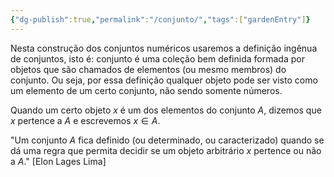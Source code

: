 ```yaml
---
{"dg-publish":true,"permalink":"/conjunto/","tags":["gardenEntry"]}
---
```


Nesta construção dos conjuntos numéricos usaremos a definição ingênua de conjuntos, isto é: conjunto é uma coleção bem definida formada por objetos que são chamados de elementos (ou mesmo membros) do conjunto. Ou seja, por essa definição qualquer objeto pode ser visto como um elemento de um certo conjunto, não sendo somente números.

Quando um certo objeto $x$ é um dos elementos do conjunto $A$, dizemos que $x$ pertence a $A$ e escrevemos $x\in A$.

"Um conjunto $A$ fica definido (ou determinado, ou caracterizado) quando se dá uma regra que permita decidir se um objeto arbitrário $x$ pertence ou não a $A$." [Elon Lages Lima]
